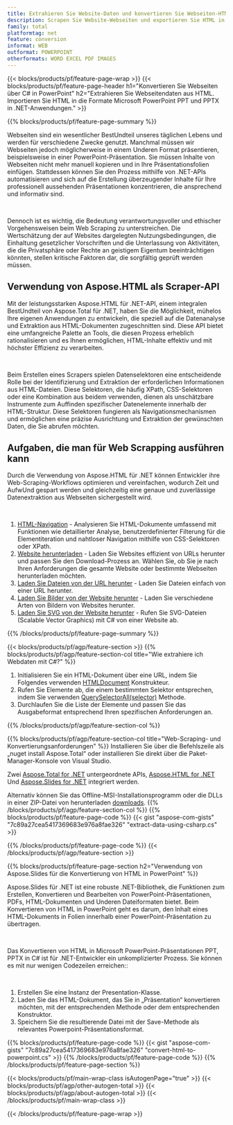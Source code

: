 ```yaml
---
title: Extrahieren Sie Website-Daten und konvertieren Sie Webseiten-HTML in PowerPoint mit C#
description: Scrapen Sie Website-Webseiten und exportieren Sie HTML in Microsoft Powerpoint-Präsentationen innerhalb von .NET-Anwendungen
family: total
platformtag: net
feature: conversion
informat: WEB
outformat: POWERPOINT
otherformats: WORD EXCEL PDF IMAGES
---
```

{{< blocks/products/pf/feature-page-wrap >}}
{{< blocks/products/pf/feature-page-header h1="Konvertieren Sie Webseiten über C# in PowerPoint" h2="Extrahieren Sie Webseitendaten aus HTML. Importieren Sie HTML in die Formate Microsoft PowerPoint PPT und PPTX in .NET-Anwendungen." >}}

{{% blocks/products/pf/feature-page-summary %}}

<p>Webseiten sind ein wesentlicher BestUndteil unseres täglichen Lebens und werden für verschiedene Zwecke genutzt. Manchmal müssen wir Webseiten jedoch möglicherweise in einem Underen Format präsentieren, beispielsweise in einer PowerPoint-Präsentation. Sie müssen Inhalte von Webseiten nicht mehr manuell kopieren und in Ihre Präsentationsfolien einfügen. Stattdessen können Sie den Prozess mithilfe von .NET-APIs automatisieren und sich auf die Erstellung überzeugender Inhalte für Ihre professionell aussehenden Präsentationen konzentrieren, die ansprechend und informativ sind.</p><br />

<p>Dennoch ist es wichtig, die Bedeutung verantwortungsvoller und ethischer Vorgehensweisen beim Web Scraping zu unterstreichen. Die Wertschätzung der auf Websites dargelegten Nutzungsbedingungen, die Einhaltung gesetzlicher Vorschriften und die Unterlassung von Aktivitäten, die die Privatsphäre oder Rechte an geistigem Eigentum beeinträchtigen könnten, stellen kritische Faktoren dar, die sorgfältig geprüft werden müssen.</p>

<h2 class="heading-border">Verwendung von Aspose.HTML als Scraper-API</h2>

<p>Mit der leistungsstarken Aspose.HTML für .NET-API, einem integralen BestUndteil von Aspose.Total für .NET, haben Sie die Möglichkeit, mühelos Ihre eigenen Anwendungen zu entwickeln, die speziell auf die Datenanalyse und Extraktion aus HTML-Dokumenten zugeschnitten sind. Diese API bietet eine umfangreiche Palette an Tools, die diesen Prozess erheblich rationalisieren und es Ihnen ermöglichen, HTML-Inhalte effektiv und mit höchster Effizienz zu verarbeiten.</p><br />

<p>
Beim Erstellen eines Scrapers spielen Datenselektoren eine entscheidende Rolle bei der Identifizierung und Extraktion der erforderlichen Informationen aus HTML-Dateien. Diese Selektoren, die häufig XPath, CSS-Selektoren oder eine Kombination aus beidem verwenden, dienen als unschätzbare Instrumente zum Auffinden spezifischer Datenelemente innerhalb der HTML-Struktur. Diese Selektoren fungieren als Navigationsmechanismen und ermöglichen eine präzise Ausrichtung und Extraktion der gewünschten Daten, die Sie abrufen möchten.</p>

<h2 class="heading-border">Aufgaben, die man für Web Scrapping ausführen kann</h2>

<p>Durch die Verwendung von Aspose.HTML für .NET können Entwickler ihre Web-Scraping-Workflows optimieren und vereinfachen, wodurch Zeit und AufwUnd gespart werden und gleichzeitig eine genaue und zuverlässige Datenextraktion aus Webseiten sichergestellt wird.</p><br />

1. [HTML-Navigation](https://docs.aspose.com/html/net/html-navigation/) - Analysieren Sie HTML-Dokumente umfassend mit Funktionen wie detaillierter Analyse, benutzerdefinierter Filterung für die Elementiteration und nahtloser Navigation mithilfe von CSS-Selektoren oder XPath.
2. [Website herunterladen](https://docs.aspose.com/html/net/download-website/) -  Laden Sie Websites effizient von URLs herunter und passen Sie den Download-Prozess an. Wählen Sie, ob Sie je nach Ihren Anforderungen die gesamte Website oder bestimmte Webseiten herunterladen möchten.
3. [Laden Sie Dateien von der URL herunter](https://docs.aspose.com/html/net/download-file-from-url/) - Laden Sie Dateien einfach von einer URL herunter.
4. [Laden Sie Bilder von der Website herunter](https://docs.aspose.com/html/net/download-images-from-website/) - Laden Sie verschiedene Arten von Bildern von Websites herunter.
5. [Laden Sie SVG von der Website herunter](https://docs.aspose.com/html/net/download-svg-from-website/) - Rufen Sie SVG-Dateien (Scalable Vector Graphics) mit C# von einer Website ab.

{{% /blocks/products/pf/feature-page-summary  %}}

{{< blocks/products/pf/agp/feature-section >}}
{{% blocks/products/pf/agp/feature-section-col title="Wie extrahiere ich Webdaten mit C#?" %}}

1. Initialisieren Sie ein HTML-Dokument über eine URL, indem Sie Folgendes verwenden [HTMLDocument](https://reference.aspose.com/html/net/aspose.html/htmldocument/htmldocument/) Konstrukteur.
2. Rufen Sie Elemente ab, die einem bestimmten Selektor entsprechen, indem Sie verwenden [QuerySelectorAll(selector)](https://reference.aspose.com/html/net/aspose.html.dom/document/queryselectorall/) Methode.
3. Durchlaufen Sie die Liste der Elemente und passen Sie das Ausgabeformat entsprechend Ihren spezifischen Anforderungen an.
 
{{% /blocks/products/pf/agp/feature-section-col %}}

{{% blocks/products/pf/agp/feature-section-col title="Web-Scraping- und Konvertierungsanforderungen" %}}
Installieren Sie über die Befehlszeile als „nuget install Aspose.Total“ oder installieren Sie direkt über die Paket-Manager-Konsole von Visual Studio.

Zwei [Aspose.Total for .NET](https://products.aspose.com/total/net/) untergeordnete APIs, [Aspose.HTML for .NET](https://products.aspose.com/html/net/) Und [Aspose.Slides for .NET](https://products.aspose.com/slides/net/) integriert werden.

Alternativ können Sie das Offline-MSI-Installationsprogramm oder die DLLs in einer ZIP-Datei von herunterladen [downloads](https://releases.aspose.com/total/net).
{{% /blocks/products/pf/agp/feature-section-col %}}
{{% blocks/products/pf/feature-page-code %}}
{{< gist "aspose-com-gists" "7c89a27cea5417369683e976a8fae326" "extract-data-using-csharp.cs" >}}

{{% /blocks/products/pf/feature-page-code %}}
{{< /blocks/products/pf/agp/feature-section >}}

{{% blocks/products/pf/feature-page-section  h2="Verwendung von Aspose.Slides für die Konvertierung von HTML in PowerPoint" %}}
<p>Aspose.Slides für .NET ist eine robuste .NET-Bibliothek, die Funktionen zum Erstellen, Konvertieren und Bearbeiten von PowerPoint-Präsentationen, PDFs, HTML-Dokumenten und Underen Dateiformaten bietet. Beim Konvertieren von HTML in PowerPoint geht es darum, den Inhalt eines HTML-Dokuments in Folien innerhalb einer PowerPoint-Präsentation zu übertragen.</p><br />

<p>Das Konvertieren von HTML in Microsoft PowerPoint-Präsentationen PPT, PPTX in C# ist für .NET-Entwickler ein unkomplizierter Prozess. Sie können es mit nur wenigen Codezeilen erreichen::</p><br />

1. Erstellen Sie eine Instanz der Presentation-Klasse.
1. Laden Sie das HTML-Dokument, das Sie in „Präsentation“ konvertieren möchten, mit der entsprechenden Methode oder dem entsprechenden Konstruktor.
1. Speichern Sie die resultierende Datei mit der Save-Methode als relevantes Powerpoint-Präsentationsformat.

{{% blocks/products/pf/feature-page-code %}}
{{< gist "aspose-com-gists" "7c89a27cea5417369683e976a8fae326" "convert-html-to-powerpoint.cs" >}}
{{% /blocks/products/pf/feature-page-code  %}}
{{% /blocks/products/pf/feature-page-section %}}

{{< blocks/products/pf/main-wrap-class isAutogenPage="true" >}}
{{< blocks/products/pf/agp/other-autogen-total >}}
{{< blocks/products/pf/agp/about-autogen-total >}}
{{< /blocks/products/pf/main-wrap-class >}}

{{< /blocks/products/pf/feature-page-wrap >}}